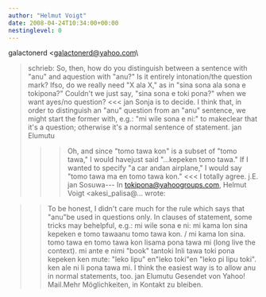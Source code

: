 ```yaml
---
author: "Helmut Voigt"
date: 2008-04-24T10:34:00+00:00
nestinglevel: 0
---
```

galactonerd <[galactonerd@yahoo.com](mailto://galactonerd@yahoo.com)\
> schrieb: So, then, how do you distinguish between a sentence with "anu" and aquestion with "anu?" Is it entirely intonation/the question mark? Ifso, do we really need "X ala X," as in "sina sona ala sona e tokipona?" Couldn't we just say, "sina sona e toki pona?" when we want ayes/no question? <<< jan Sonja is to decide. I think that, in order to distinguish an "anu" question from an "anu" sentence, we might start the former with, e.g.: "mi wile sona e ni:" to makeclear that it's a question; otherwise it's a normal sentence of statement. jan Elumutu 
>>> Oh, and since "tomo tawa kon" is a subset of "tomo tawa," I would havejust said "...kepeken tomo tawa." If I wanted to specify "a car andan airplane," I would say "tomo tawa ma en tomo tawa kon." <<< I totally agree. j.E.
>>>jan Sosuwa---
 In [tokipona@yahoogroups.com](mailto://tokipona@yahoogroups.com), Helmut Voigt <akesi\_palisa@...
> wrote:

>> To be honest, I didn't care much for the rule which says that "anu"be used in questions only. In clauses of statement, some tricks may behelpful, e.g.: mi wile sona e ni: mi kama lon sina kepeken e tomo tawaanu tomo tawa kon. / mi kama lon sina. tomo tawa en tomo tawa kon lisama pona tawa mi (long live the context). mi ante e nimi "book" tantoki Inli tawa toki pona kepeken ken mute: "leko lipu" en"leko toki"en "leko pi lipu toki". ken ale ni li pona tawa mi.
> I think the easiest way is to allow anu in normal statements, too.
> jan Elumutu Gesendet von Yahoo! Mail.Mehr Möglichkeiten, in Kontakt zu bleiben.